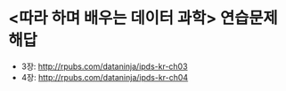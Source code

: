 # <따라 하며 배우는 데이터 과학> 연습문제 해답

- 3장: <http://rpubs.com/dataninja/ipds-kr-ch03>
- 4장: <http://rpubs.com/dataninja/ipds-kr-ch04>

